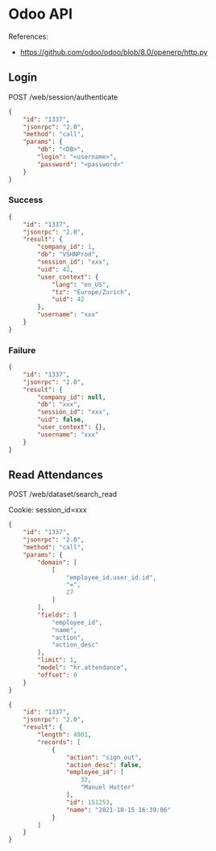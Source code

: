 # Odoo API

References:

* https://github.com/odoo/odoo/blob/8.0/openerp/http.py


## Login

POST /web/session/authenticate

```json
{
    "id": "1337",
    "jsonrpc": "2.0",
    "method": "call",
    "params": {
        "db": "<DB>",
        "login": "<username>",
        "password": "<password>"
    }
}
```

### Success

```json
{
    "id": "1337",
    "jsonrpc": "2.0",
    "result": {
        "company_id": 1,
        "db": "VSHNProd",
        "session_id": "xxx",
        "uid": 42,
        "user_context": {
            "lang": "en_US",
            "tz": "Europe/Zurich",
            "uid": 42
        },
        "username": "xxx"
    }
}
```

### Failure

```json
{
    "id": "1337",
    "jsonrpc": "2.0",
    "result": {
        "company_id": null,
        "db": "xxx",
        "session_id": "xxx",
        "uid": false,
        "user_context": {},
        "username": "xxx"
    }
}
```


## Read Attendances

POST /web/dataset/search_read

Cookie: session_id=xxx

```json
{
    "id": "1337",
    "jsonrpc": "2.0",
    "method": "call",
    "params": {
        "domain": [
            [
                "employee_id.user_id.id",
                "=",
                27
            ]
        ],
        "fields": [
            "employee_id",
            "name",
            "action",
            "action_desc"
        ],
        "limit": 1,
        "model": "hr.attendance",
        "offset": 0
    }
}
```

```json
{
    "id": "1337",
    "jsonrpc": "2.0",
    "result": {
        "length": 4901,
        "records": [
            {
                "action": "sign_out",
                "action_desc": false,
                "employee_id": [
                    32,
                    "Manuel Hutter"
                ],
                "id": 151253,
                "name": "2021-10-15 16:39:06"
            }
        ]
    }
}
```
